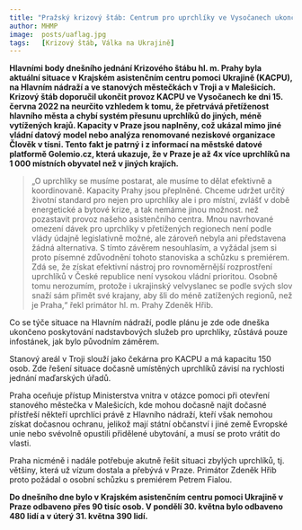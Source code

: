 ```yaml
---
title: "Pražský krizový štáb: Centrum pro uprchlíky ve Vysočanech ukončí k 15. červnu provoz"
author: MHMP
image: 	posts/uaflag.jpg
tags:   [Krizový štáb, Válka na Ukrajině]
---
```


**Hlavními body dnešního jednání Krizového štábu hl. m. Prahy byla aktuální situace v Krajském asistenčním centru pomoci Ukrajině (KACPU), na Hlavním nádraží a ve stanových městečkách v Troji a v Malešicích. Krizový štáb doporučil ukončit provoz KACPU ve Vysočanech ke dni 15. června 2022 na neurčito vzhledem k tomu, že přetrvává přetíženost hlavního města a chybí systém přesunu uprchlíků do jiných, méně vytížených krajů. Kapacity v Praze jsou naplněny, což ukázal mimo jiné vládní datový model nebo analýza renomované neziskové organizace Člověk v tísni. Tento fakt je patrný i z informací na městské datové platformě Golemio.cz, která ukazuje, že v Praze je až 4x více uprchlíků na 1 000 místních obyvatel než v jiných krajích.**

>„O uprchlíky se musíme postarat, ale musíme to dělat efektivně a koordinovaně. Kapacity Prahy jsou přeplněné. Chceme udržet určitý životní standard pro nejen pro uprchlíky ale i pro místní, zvlášť v době energetické a bytové krize, a tak nemáme jinou možnost. než pozastavit provoz našeho asistenčního centra. Mnou navrhované omezení dávek pro uprchlíky v přetížených regionech není podle vlády údajně legislativně možné, ale zároveň nebyla ani představena žádná alternativa. S tímto závěrem nesouhlasím, a vyžádal jsem si proto písemné zdůvodnění tohoto stanoviska a schůzku s premiérem. Zdá se, že získat efektivní nástroj pro rovnoměrnější rozprostření uprchlíků v České republice není vysokou vládní prioritou. Osobně tomu nerozumím, protože i ukrajinský velvyslanec se podle svých slov snaží sám přimět své krajany, aby šli do méně zatížených regionů, než je Praha,“ řekl primátor hl. m. Prahy Zdeněk Hřib.

Co se týče situace na Hlavním nádraží, podle plánu je zde ode dneška ukončeno poskytování nadstavbových služeb pro uprchlíky, zůstává pouze infostánek, jak bylo původním záměrem.

Stanový areál v Troji slouží jako čekárna pro KACPU a má kapacitu 150 osob. Zde řešení situace dočasně umístěných uprchlíků závisí na rychlosti jednání maďarských úřadů.

Praha oceňuje přístup Ministerstva vnitra v otázce pomoci při otevření stanového městečka v Malešicích, kde mohou dočasně najít dočasné přístřeší někteří uprchlíci právě z Hlavního nádraží, kteří však nemohou získat dočasnou ochranu, jelikož mají státní občanství i jiné země Evropské unie nebo svévolně opustili přidělené ubytování, a musí se proto vrátit do vlasti.

Praha nicméně i nadále potřebuje akutně řešit situaci zbylých uprchlíků, tj. většiny, která už vízum dostala a přebývá v Praze. Primátor Zdeněk Hřib proto požádal o osobní schůzku s premiérem Petrem Fialou.

**Do dnešního dne bylo v Krajském asistenčním centru pomoci Ukrajině v Praze odbaveno přes 90 tisíc osob. V pondělí 30. května bylo odbaveno 480 lidí a v úterý 31. května 390 lidí.**